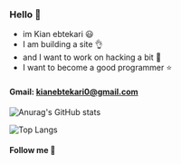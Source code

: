 ### Hello 👋
  - im Kian ebtekari 😃
  - I am building a site 👌
  - and I want to work on hacking a bit :balloon:
  - I want to become a good programmer :star:

#### Gmail: kianebtekari0@gmail.com

![Anurag's GitHub stats](https://github-readme-stats.vercel.app/api?username=KianEbtekari0&show_icons=true&theme=tokyonight)

![Top Langs](https://github-readme-stats.vercel.app/api/top-langs/?username=KianEbtekari0&theme=tokyonight)

#### Follow me 🥇
